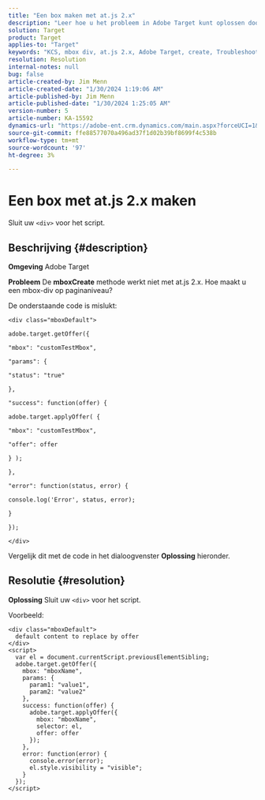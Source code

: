 ```yaml
---
title: "Een box maken met at.js 2.x"
description: "Leer hoe u het probleem in Adobe Target kunt oplossen door een mbox-div op paginaniveau te maken."
solution: Target
product: Target
applies-to: "Target"
keywords: "KCS, mbox div, at.js 2.x, Adobe Target, create, Troubleshooting"
resolution: Resolution
internal-notes: null
bug: false
article-created-by: Jim Menn
article-created-date: "1/30/2024 1:19:06 AM"
article-published-by: Jim Menn
article-published-date: "1/30/2024 1:25:05 AM"
version-number: 5
article-number: KA-15592
dynamics-url: "https://adobe-ent.crm.dynamics.com/main.aspx?forceUCI=1&pagetype=entityrecord&etn=knowledgearticle&id=28eab48a-0dbf-ee11-9079-6045bd006268"
source-git-commit: ffe88577070a496ad37f1d02b39bf8699f4c538b
workflow-type: tm+mt
source-wordcount: '97'
ht-degree: 3%

---
```


# Een box met at.js 2.x maken


Sluit uw `<div>` voor het script.

## Beschrijving {#description}


<b>Omgeving</b>
Adobe Target

<b>Probleem</b>
De <b>mboxCreate</b> methode werkt niet met at.js 2.x. Hoe maakt u een mbox-div op paginaniveau?

De onderstaande code is mislukt:


```
<div class="mboxDefault">

adobe.target.getOffer({

"mbox": "customTestMbox",

"params": {

"status": "true"

},

"success": function(offer) {

adobe.target.applyOffer( {

"mbox": "customTestMbox",

"offer": offer

} );

},

"error": function(status, error) {

console.log('Error', status, error);

}

});

</div>
```




Vergelijk dit met de code in het dialoogvenster <b>Oplossing</b> hieronder.


## Resolutie {#resolution}


<b>Oplossing</b>
Sluit uw `<div>` voor het script.

Voorbeeld:


```
<div class="mboxDefault"> 
  default content to replace by offer 
</div> 
<script> 
  var el = document.currentScript.previousElementSibling;
  adobe.target.getOffer({
    mbox: "mboxName",
    params: {
      param1: "value1",
      param2: "value2"
    },
    success: function(offer) {
      adobe.target.applyOffer({
        mbox: "mboxName",
        selector: el,
        offer: offer
      });
    },
    error: function(error) {
      console.error(error);
      el.style.visibility = "visible";
    }
  });
</script>
```

